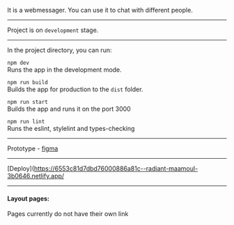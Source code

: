 It is a webmessager. You can use it to chat with different people.

---

Project is on `development` stage.

---

In the project directory, you can run:

`npm dev`  
Runs the app in the development mode.

`npm run build`  
Builds the app for production to the `dist` folder.

`npm run start`  
Builds the app and runs it on the port 3000

`npm run lint`  
Runs the eslint, stylelint and types-checking

---

Prototype - [figma](<https://www.figma.com/file/oQ3kyUDR4I6AhTo28O2TUq/chat-(Community)?type=design&node-id=3%3A570&mode=design&t=XPxmtvdhzisHF4EZ-1>)

---

[Deploy](https://6553c81d7dbd76000886a81c--radiant-maamoul-3b0646.netlify.app/

---

#### Layout pages:

Pages currently do not have their own link
